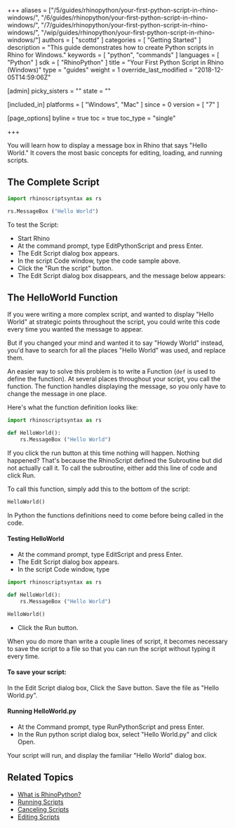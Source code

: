 +++
aliases = ["/5/guides/rhinopython/your-first-python-script-in-rhino-windows/", "/6/guides/rhinopython/your-first-python-script-in-rhino-windows/", "/7/guides/rhinopython/your-first-python-script-in-rhino-windows/", "/wip/guides/rhinopython/your-first-python-script-in-rhino-windows/"]
authors = [ "scottd" ]
categories = [ "Getting Started" ]
description = "This guide demonstrates how to create Python scripts in Rhino for Windows."
keywords = [ "python", "commands" ]
languages = [ "Python" ]
sdk = [ "RhinoPython" ]
title = "Your First Python Script in Rhino (Windows)"
type = "guides"
weight = 1
override_last_modified = "2018-12-05T14:59:06Z"

[admin]
picky_sisters = ""
state = ""

[included_in]
platforms = [ "Windows", "Mac" ]
since = 0
version = [ "7" ]

[page_options]
byline = true
toc = true
toc_type = "single"

+++


You will learn how to display a message box in Rhino that says "Hello World."  It covers the most basic concepts for editing, loading, and running scripts.

## The Complete Script

```python
import rhinoscriptsyntax as rs

rs.MessageBox ("Hello World")
```
To test the Script:

- Start Rhino
- At the command prompt, type EditPythonScript and press Enter.
- The Edit Script dialog box appears.
- In the script Code window, type the code sample above.
- Click the "Run the script" button.
- The Edit Script dialog box disappears, and the message below appears:

## The HelloWorld Function

If you were writing a more complex script, and wanted to display "Hello World" at strategic points throughout the script, you could write this code every time you wanted the message to appear.

But if you changed your mind and wanted it to say "Howdy World" instead, you'd have to search for all the places "Hello World" was used, and replace them.

An easier way to solve this problem is to write a Function (`def` is used to define the function).  At several places throughout your script, you call the function.  The function handles displaying the message, so you only have to change the message in one place.

Here's what the function definition looks like:

```python
import rhinoscriptsyntax as rs

def HelloWorld():
    rs.MessageBox ("Hello World")
```

If you click the run button at this time nothing will happen. Nothing happened? That's because the RhinoScript defined the Subroutine but did not actually call it. To call the subroutine, either add this line of code and click Run.

To call this function, simply add this to the bottom of the script:

```python
HelloWorld()
```

In Python the functions definitions need to come before being called in the code.

#### Testing HelloWorld

- At the command prompt, type EditScript and press Enter.
- The Edit Script dialog box appears.
- In the script Code window, type

```python
import rhinoscriptsyntax as rs

def HelloWorld():
    rs.MessageBox ("Hello World")

HelloWorld()
```
- Click the Run button.

When you do more than write a couple lines of script, it becomes necessary to save the script to a file so that you can run the script without typing it every time.

#### To save your script:

In the Edit Script dialog box, Click the Save button. Save the file as "Hello World.py".

#### Running HelloWorld.py

- At the Command prompt, type RunPythonScript and press Enter.
- In the Run python script dialog box, select "Hello World.py" and click Open.

Your script will run, and display the familiar "Hello World" dialog box.

## Related Topics

- [What is RhinoPython?](/guides/rhinopython/rhinopython-7/what-is-rhinopython)
- [Running Scripts](/guides/rhinopython/rhinopython-7/python-running-scripts)
- [Canceling Scripts](/guides/rhinopython/rhinopython-7/python-canceling-scripts)
- [Editing Scripts](/guides/rhinopython/rhinopython-7/python-editing-scripts)
